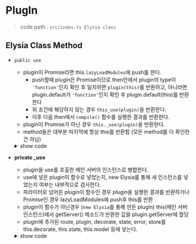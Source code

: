 # PlugIn

> code path : `src/index.ts Elysia class`

## Elysia Class Method
- `public use`
  - plugin이 Promise라면 this.`lazyLoadModules`에 push를 한다.
    - push할때 plugin은 Promise이므로 then안에서 plugin의 type이 `'function'`인지 확인 후 일치하면 `plugin(this)`를 반환하고, 
      아니라면 plugin.default가 `'function'`인지 확인 후 plugin.default(this)를 반환한다
    - 위 조건에 해당하지 않는 경우 `this_use(plugin)`을 반환한다.
    - 이후 다음 then에서 `compile()` 함수를 실행한 결과를 반환한다.
  - plugin이 Promise가 아닌 경우 `this._use(plugin)`을 반환한다.
  - method들은 대부분 마지막에 항상 this를 반환함 (모든 method를 다 확인한건 아님)
  
  <details>
  <summary>show code</summary>
  
  ```typescript
	/**
	 * ### use
	 * Merge separate logic of Elysia with current
	 *
	 * ---
	 * @example
	 * ```typescript
	 * const plugin = (app: Elysia) => app
	 *     .get('/plugin', () => 'hi')
	 *
	 * new Elysia()
	 *     .use(plugin)
	 * ```
	 */
	use(
		plugin:
			| Elysia<any, any, any, any, any, any>
			| MaybePromise<
					(
						app: Elysia<any, any, any, any, any, any>
					) => MaybePromise<Elysia<any, any, any, any, any, any>>
			  >
			| Promise<{
					default: Elysia<any, any, any, any, any, any>
			  }>
			| Promise<{
					default: (
						elysia: Elysia<any, any, any, any, any, any>
					) => MaybePromise<Elysia<any, any, any, any, any, any>>
			  }>
	): Elysia<any, any, any, any, any, any> {
		if (plugin instanceof Promise) {
			this.lazyLoadModules.push(
				plugin
					.then((plugin) => {
						if (typeof plugin === 'function')
							return plugin(
								this as unknown as any
							) as unknown as Elysia

						if (typeof plugin.default === 'function')
							return plugin.default(
								this as unknown as any
							) as unknown as Elysia

						// @ts-ignore
						return this._use(plugin)
					})
					.then((x) => x.compile())
			)

			return this as unknown as any
		} else return this._use(plugin)

		return this
	}
  ```
  </details>
  
- **private _use**
  - plugin을 use를 호출한 메인 서버의 인스턴스로 병합한다.
  - use에 넣은 plugin이 함수로 넣었는지, new Elysia를 통해 새 인스턴스를 넣었는지 여부는 내부적으로 검사한다.
  - 파라미터로 넘어온 plugin이 함수인 경우 plugin을 실행한 결과를 반환하거나 Promise인 경우 lazyLoadModules에 push후 this를 반환
  - plugin이 함수가 아닌경우 (`new Elysia`를 통해 만든 plugin)
    this(메인 서버 인스턴스)에서 getServer() 메소드가 반환한 값을 plugin.getServer에 할당
  - plugin에 추가된 route, plugin, decorate, state, error, store를 this.decorate, this.state, this.model 등에 넣는다.

  <details>
  <summary>show code</summary>

  ```typescript
    private _use(
      plugin:
        | Elysia<any, any, any, any, any, any>
        | ((
            app: Elysia<any, any, any, any, any, any>
          ) => MaybePromise<Elysia<any, any, any, any, any, any>>)
    ) {
      if (typeof plugin === 'function') {
        const instance = plugin(this as unknown as any) as unknown as any
        if (instance instanceof Promise) {
          this.lazyLoadModules.push(instance.then((x) => x.compile()))

          return this as unknown as any
        }

        return instance
      }

      const { name, seed } = plugin.config

      plugin.getServer = () => this.getServer()

      const isScoped = plugin.config.scoped
      if (isScoped) {
        if (name) {
          if (!(name in this.dependencies)) this.dependencies[name] = []

          const current =
            seed !== undefined
              ? checksum(name + JSON.stringify(seed))
              : 0

          if (
            this.dependencies[name].some(
              (checksum) => current === checksum
            )
          )
            return this

          this.dependencies[name].push(current)
        }

        plugin.model(this.definitions.type as any)
        plugin.error(this.definitions.error as any)

        plugin.onRequest((context) => {
          Object.assign(context, this.decorators)
          Object.assign(context.store, this.store)
        })

        plugin.event.trace = [...this.event.trace, ...plugin.event.trace]

        if (plugin.config.aot) plugin.compile()

        const instance = this.mount(plugin.fetch)
        this.routes = this.routes.concat(instance.routes)

        return this
      }

      this.decorate(plugin.decorators)
      this.state(plugin.store)
      this.model(plugin.definitions.type)
      this.error(plugin.definitions.error)

      for (const { method, path, handler, hooks } of Object.values(
        plugin.routes
      )) {
        this.add(
          method,
          path,
          handler,
          mergeHook(hooks as LocalHook<any, any, any, any, any, any>, {
            error: plugin.event.error
          })
        )
      }

      if (!isScoped)
        if (name) {
          if (!(name in this.dependencies)) this.dependencies[name] = []

          const current =
            seed !== undefined
              ? checksum(name + JSON.stringify(seed))
              : 0

          if (
            this.dependencies[name].some(
              (checksum) => current === checksum
            )
          )
            return this

          this.dependencies[name].push(current)
          this.event = mergeLifeCycle(
            this.event,
            filterGlobalHook(plugin.event),
            current
          )
        } else
          this.event = mergeLifeCycle(
            this.event,
            filterGlobalHook(plugin.event)
          )

      return this
    }

  ```
  </details>